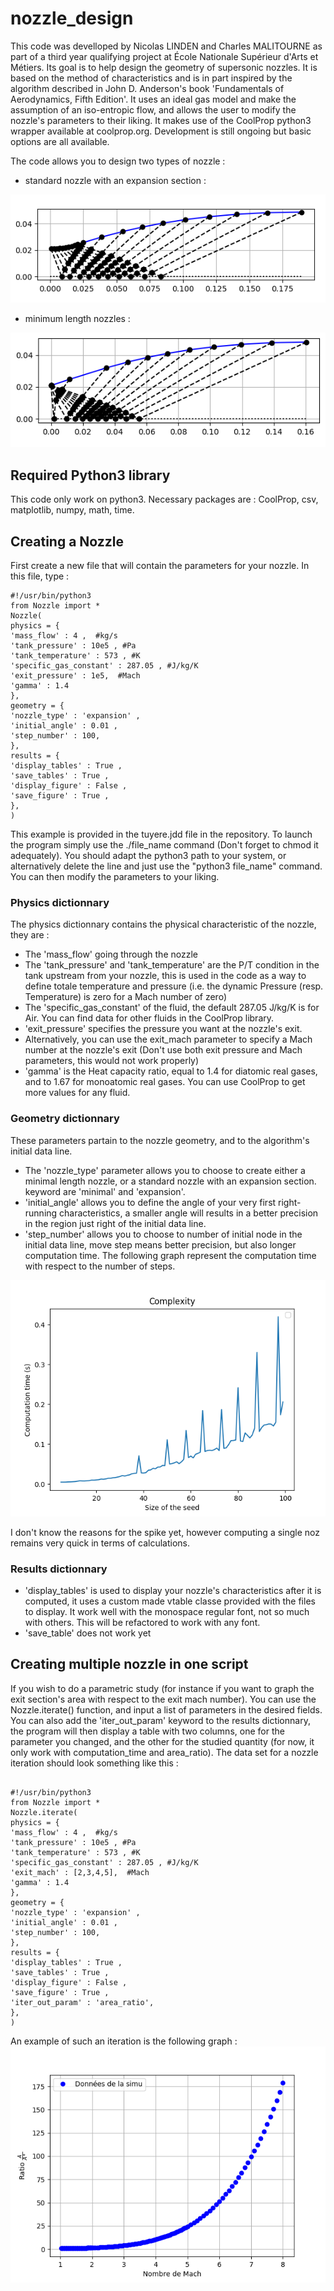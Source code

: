 # nozzle_design
This code was develloped by Nicolas LINDEN and Charles MALITOURNE as part of a third year qualifying project at École Nationale Supérieur d'Arts et Métiers. Its goal is to help design the geometry of supersonic nozzles. It is based on the method of characteristics and is in part inspired by the algorithm described in John D. Anderson's book 'Fundamentals of Aerodynamics, Fifth Edition'. It uses an ideal gas model and make the assumption of an iso-entropic flow, and allows the user to modify the nozzle's parameters to their liking. It makes use of the CoolProp python3 wrapper available at coolprop.org. Development is still ongoing but basic options are all available.

The code allows you to design two types of nozzle : 
* standard nozzle with an expansion section :


![Alt text](images/tuyere1bis.png "")

* minimum length nozzles :

![Alt text](images/tuyere2bis.png "")
## Required Python3 library
This code only work on python3.
Necessary packages are : CoolProp, csv, matplotlib, numpy, math, time.

## Creating a Nozzle
First create a new file that will contain the parameters for your nozzle.
In this file, type :
```
#!/usr/bin/python3
from Nozzle import *
Nozzle(
physics = {
'mass_flow' : 4 ,  #kg/s
'tank_pressure' : 10e5 , #Pa
'tank_temperature' : 573 , #K
'specific_gas_constant' : 287.05 , #J/kg/K
'exit_pressure' : 1e5,  #Mach
'gamma' : 1.4
},
geometry = {
'nozzle_type' : 'expansion' ,
'initial_angle' : 0.01 ,
'step_number' : 100,
},
results = {
'display_tables' : True ,
'save_tables' : True ,
'display_figure' : False ,
'save_figure' : True ,
},
)
```
This example is provided in the tuyere.jdd file in the repository. To launch the program simply use the ./file_name command (Don't forget to chmod it adequately).
You should adapt the python3 path to your system, or alternatively delete the line and just use the "python3 file_name" command.
You can then modify the parameters to your liking.

### Physics dictionnary
The physics dictionnary contains the physical characteristic of the nozzle, they are :
* The 'mass_flow' going through the nozzle
* The 'tank_pressure' and 'tank_temperature' are the P/T condition in the tank upstream from your nozzle, this is used in the code as a way to define totale temperature and pressure (i.e. the dynamic Pressure (resp. Temperature) is zero for a Mach number of zero)
* The 'specific_gas_constant' of the fluid, the default 287.05 J/kg/K is for Air. You can find data for other fluids in the CoolProp library.
* 'exit_pressure' specifies the pressure you want at the nozzle's exit.
* Alternatively, you can use the exit_mach parameter to specify a Mach number at the nozzle's exit (Don't use both exit pressure and Mach parameters, this would not work properly)
* 'gamma' is the Heat capacity ratio, equal to 1.4 for diatomic real gases, and to 1.67 for monoatomic real gases. You can use CoolProp to get more values for any fluid.
### Geometry dictionnary
These parameters partain to the nozzle geometry, and to the algorithm's initial data line.
* The 'nozzle_type' parameter allows you to choose to create either a minimal length nozzle, or a standard nozzle with an expansion section. keyword are 'minimal' and 'expansion'.
* 'initial_angle' allows you to define the angle of your very first right-running characteristics, a smaller angle will results in a better precision in the region just right of the initial data line. 
* 'step_number' allows you to choose to number of initial node in the initial data line, move step means better precision, but also longer computation time. The following graph represent the computation time with respect to the number of steps.

![Alt text](images/complexity.png "Complexity")

I don't know the reasons for the spike yet, however computing a single noz remains very quick in terms of calculations.
### Results dictionnary
* 'display_tables' is used to display your nozzle's characteristics after it is computed, it uses a custom made vtable classe provided with the files to display. It work well with the monospace regular font, not so much with others. This will be refactored to work with any font.
* 'save_table' does not work yet

## Creating multiple nozzle in one script
If you wish to do a parametric study (for instance if you want to graph the exit section's area with respect to the exit mach number). You can use the Nozzle.iterate() function, and input a list of parameters in the desired fields. You can also add the 'iter_out_param' keyword to the results dictionnary, the program will then display a table with two columns, one for the parameter you changed, and the other for the studied quantity (for now, it only work with computation_time and area_ratio).
The data set for a nozzle iteration should look something like this :
```

#!/usr/bin/python3
from Nozzle import *
Nozzle.iterate(
physics = {
'mass_flow' : 4 ,  #kg/s
'tank_pressure' : 10e5 , #Pa
'tank_temperature' : 573 , #K
'specific_gas_constant' : 287.05 , #J/kg/K
'exit_mach' : [2,3,4,5],  #Mach
'gamma' : 1.4
},
geometry = {
'nozzle_type' : 'expansion' ,
'initial_angle' : 0.01 ,
'step_number' : 100,
},
results = {
'display_tables' : True ,
'save_tables' : True ,
'display_figure' : False ,
'save_figure' : True ,
'iter_out_param' : 'area_ratio',
},
)
```
An example of such an iteration is the following graph :
![Alt text](images/validation.png "Iteration example")
